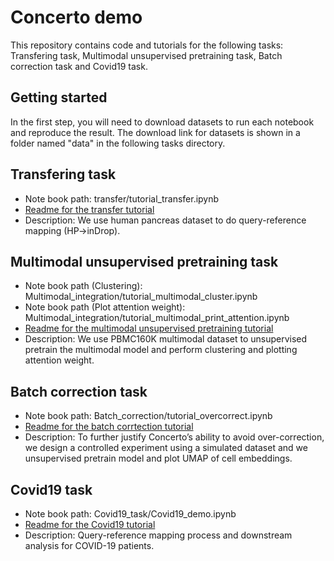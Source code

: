 # Concerto demo
This repository contains code and tutorials for the following tasks: Transfering task, Multimodal unsupervised pretraining task, 
Batch correction task and Covid19 task.
## Getting started
In the first step, you will need to download datasets to run each notebook and reproduce the result. 
The download link for datasets is shown in a folder named "data" in the following tasks directory.
## Transfering task
- Note book path: transfer/tutorial_transfer.ipynb
- [Readme for the transfer tutorial](transfer/README.txt)
- Description: We use human pancreas dataset to do query-reference mapping (HP->inDrop).
## Multimodal unsupervised pretraining task
- Note book path (Clustering): Multimodal_integration/tutorial_multimodal_cluster.ipynb
- Note book path (Plot attention weight): Multimodal_integration/tutorial_multimodal_print_attention.ipynb
- [Readme for the multimodal unsupervised pretraining tutorial](Multimodal_unsupervised_pretraining/README.txt)
- Description: We use PBMC160K multimodal dataset to unsupervised pretrain the multimodal model and perform clustering and plotting attention weight.
## Batch correction task
- Note book path: Batch_correction/tutorial_overcorrect.ipynb
- [Readme for the batch corrtection tutorial](Batch_correction/README.txt)
- Description: To further justify Concerto’s ability to avoid over-correction, we design a controlled experiment using a simulated dataset and we unsupervised pretrain model and plot UMAP of cell embeddings.
## Covid19 task
- Note book path: Covid19_task/Covid19_demo.ipynb
- [Readme for the Covid19 tutorial](Covid19_task/README.md)
- Description: Query-reference mapping process and downstream analysis for COVID-19 patients.
